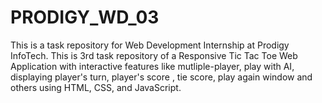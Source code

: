 # PRODIGY_WD_03
This is a task repository for Web Development Internship at Prodigy InfoTech. This is 3rd task repository of a Responsive Tic Tac Toe Web Application with interactive features like mutliple-player, play with AI, displaying player's turn, player's score , tie score, play again window and others using HTML, CSS, and JavaScript.
